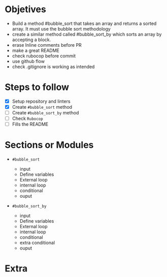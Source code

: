 # Objetives
* Build a method #bubble_sort that takes an array and returns a sorted array. It must use the bubble sort methodology
* create a similar method called #bubble_sort_by which sorts an array by accepting a block.
* erase Inline comments before PR
* make a great README
* check rubocop before commit
* use github flow
* check .gitignore is working as intended

# Steps to follow

- [x] Setup repository and linters
- [x] Create `#bubble_sort` method
- [ ] Create `#bubble_sort_by` method
- [ ] Check `Rubocop`
- [ ] Fills the README

# Sections or Modules

- `#bubble_sort`
    + input
    + Define variables 
    + External loop
    + internal loop
    + conditional
    + ouput

- `#bubble_sort_by`
    + input
    + Define variables 
    + External loop
    + internal loop
    + conditional
    + extra conditional
    + ouput

# Extra
